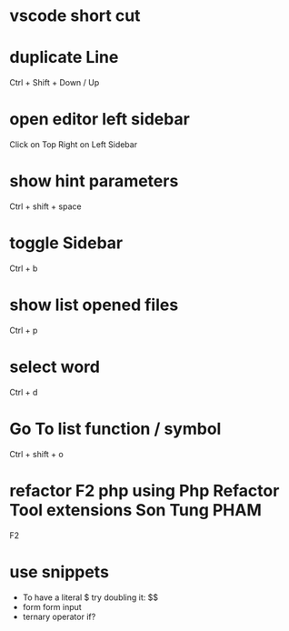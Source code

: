 # vscode short cut

# duplicate Line
Ctrl + Shift + Down / Up

# open editor left sidebar
Click on Top Right on Left Sidebar

# show hint parameters
Ctrl + shift + space

# toggle Sidebar
Ctrl + b

# show list opened files
Ctrl + p

# select word
Ctrl + d

# Go To list function / symbol
Ctrl + shift + o

# refactor F2 php using Php Refactor Tool extensions Son Tung PHAM
F2 

# use snippets
- To have a literal $ try doubling it: $$
- form form input
- ternary operator if?

